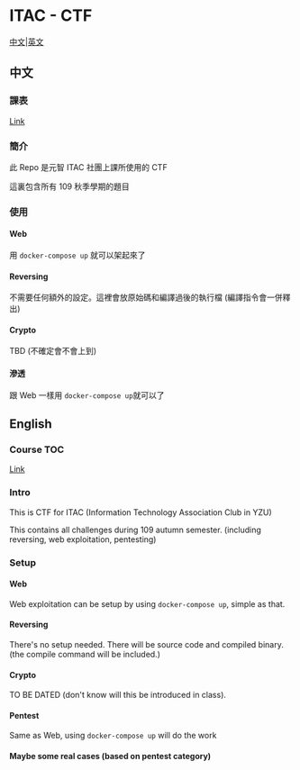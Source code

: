 ITAC - CTF
===
[中文](https://github.com/racterub/itac-ctf/blob/master/README.md#中文)|[英文](https://github.com/racterub/itac-ctf/blob/master/README.md#English)


## 中文
### 課表
[Link](https://github.com/racterub/itac-ctf/blob/master/COURSE.md)

### 簡介
此 Repo 是元智 ITAC 社團上課所使用的 CTF

這裏包含所有 109 秋季學期的題目

### 使用
#### Web
用 `docker-compose up` 就可以架起來了
#### Reversing
不需要任何額外的設定。這裡會放原始碼和編譯過後的執行檔 (編譯指令會一併釋出)
#### Crypto
TBD (不確定會不會上到)
#### 滲透
跟 Web 一樣用 `docker-compose up`就可以了

## English
### Course TOC
[Link](https://github.com/racterub/itac-ctf/blob/master/COURSE.md)

### Intro
This is CTF for ITAC (Information Technology Association Club in YZU)

This contains all challenges during 109 autumn semester. (including reversing, web exploitation, pentesting)

### Setup

#### Web
Web exploitation can be setup by using `docker-compose up`, simple as that.

#### Reversing
There's no setup needed. There will be source code and compiled binary. (the compile command will be included.)

#### Crypto
TO BE DATED (don't know will this be introduced in class).

#### Pentest
Same as Web, using `docker-compose up` will do the work

#### Maybe some real cases (based on pentest category)
